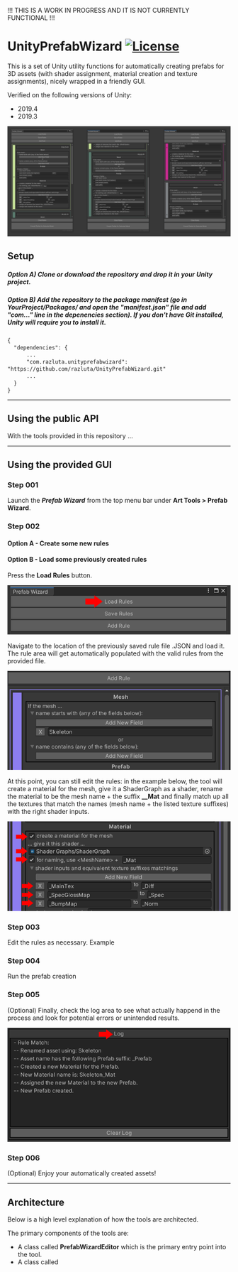 !!! THIS IS A WORK IN PROGRESS AND IT IS NOT CURRENTLY FUNCTIONAL !!!
# UnityPrefabWizard [![License](https://img.shields.io/badge/License-MIT-lightgrey.svg?style=flat)](http://mit-license.org)
This is a set of Unity utility functions for automatically creating prefabs for 3D assets (with shader assignment, material creation and texture assignments), nicely wrapped in a friendly GUI.

Verified on the following versions of Unity:
- 2019.4
- 2019.3

![](/Screenshots/UnityPrefabWizard.png)


## Setup
##### Option A) Clone or download the repository and drop it in your Unity project.
##### Option B) Add the repository to the package manifest (go in YourProject/Packages/ and open the "manifest.json" file and add "com..." line in the depenencies section). If you don't have Git installed, Unity will require you to install it.
```
{
  "dependencies": {
      ...
      "com.razluta.unityprefabwizard": "https://github.com/razluta/UnityPrefabWizard.git"
      ...
  }
}
```
*  *  *  *  *
## Using the public API
With the tools provided in this repository ...

*  *  *  *  *

## Using the provided GUI
### Step 001
Launch the _**Prefab Wizard**_ from the top menu bar under **Art Tools > Prefab Wizard**.

### Step 002
#### Option A - Create some new rules
#### Option B - Load some previously created rules
Press the **Load Rules** button.

![](/Screenshots/UnityPrefabWizard_LoadRules.png)

Navigate to the location of the previously saved rule file .JSON and load it. \
The rule area will get automatically populated with the valid rules from the provided file.

![](/Screenshots/UnityPrefabWizard_LoadedRules.png)

At this point, you can still edit the rules: in the example below, the tool will create a material for the mesh, give it a ShaderGraph as a shader, rename the material to be the mesh name + the suffix **__Mat** and finally match up all the textures that match the names (mesh name + the listed texture suffixes) with the right shader inputs.

![](/Screenshots/UnityPrefabWizard_EditRules.png) 

### Step 003
Edit the rules as necessary.
Example 

### Step 004 
Run the prefab creation

### Step 005 
(Optional) Finally, check the log area to see what actually happend in the process and look for potential errors or unintended results.

![](/Screenshots/UnityPrefabWizard_Log.png) 

### Step 006 
(Optional) Enjoy your automatically created assets!

*  *  *  *  *
## Architecture
Below is a high level explanation of how the tools are architected.

The primary components of the tools are:
- A class called **PrefabWizardEditor** which is the primary entry point into the tool.
- A class called 
